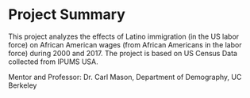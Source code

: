 # Project Summary

This project analyzes the effects of Latino immigration (in the US labor force) on African American wages (from African Americans in the labor force) during 2000 and 2017. The project is based on US Census Data collected from IPUMS USA.

Mentor and Professor: Dr. Carl Mason, Department of Demography, UC Berkeley
